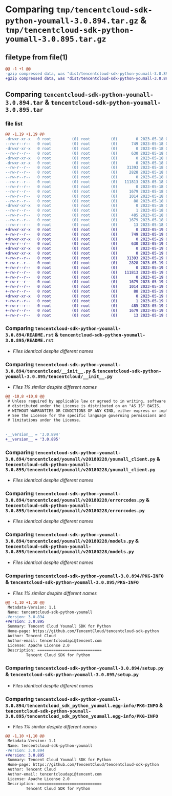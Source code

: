 # Comparing `tmp/tencentcloud-sdk-python-youmall-3.0.894.tar.gz` & `tmp/tencentcloud-sdk-python-youmall-3.0.895.tar.gz`

## filetype from file(1)

```diff
@@ -1 +1 @@
-gzip compressed data, was "dist/tencentcloud-sdk-python-youmall-3.0.894.tar", last modified: Thu May 18 00:42:42 2023, max compression
+gzip compressed data, was "dist/tencentcloud-sdk-python-youmall-3.0.895.tar", last modified: Fri May 19 03:06:23 2023, max compression
```

## Comparing `tencentcloud-sdk-python-youmall-3.0.894.tar` & `tencentcloud-sdk-python-youmall-3.0.895.tar`

### file list

```diff
@@ -1,19 +1,19 @@
-drwxr-xr-x   0 root         (0) root         (0)        0 2023-05-18 00:42:42.000000 tencentcloud-sdk-python-youmall-3.0.894/
--rw-r--r--   0 root         (0) root         (0)      749 2023-05-18 00:42:42.000000 tencentcloud-sdk-python-youmall-3.0.894/README.rst
-drwxr-xr-x   0 root         (0) root         (0)        0 2023-05-18 00:42:42.000000 tencentcloud-sdk-python-youmall-3.0.894/tencentcloud/
--rw-r--r--   0 root         (0) root         (0)      630 2023-05-18 00:42:42.000000 tencentcloud-sdk-python-youmall-3.0.894/tencentcloud/__init__.py
-drwxr-xr-x   0 root         (0) root         (0)        0 2023-05-18 00:42:42.000000 tencentcloud-sdk-python-youmall-3.0.894/tencentcloud/youmall/
-drwxr-xr-x   0 root         (0) root         (0)        0 2023-05-18 00:42:42.000000 tencentcloud-sdk-python-youmall-3.0.894/tencentcloud/youmall/v20180228/
--rw-r--r--   0 root         (0) root         (0)    31393 2023-05-18 00:42:42.000000 tencentcloud-sdk-python-youmall-3.0.894/tencentcloud/youmall/v20180228/youmall_client.py
--rw-r--r--   0 root         (0) root         (0)     2828 2023-05-18 00:42:42.000000 tencentcloud-sdk-python-youmall-3.0.894/tencentcloud/youmall/v20180228/errorcodes.py
--rw-r--r--   0 root         (0) root         (0)        0 2023-05-18 00:42:42.000000 tencentcloud-sdk-python-youmall-3.0.894/tencentcloud/youmall/v20180228/__init__.py
--rw-r--r--   0 root         (0) root         (0)   111813 2023-05-18 00:42:42.000000 tencentcloud-sdk-python-youmall-3.0.894/tencentcloud/youmall/v20180228/models.py
--rw-r--r--   0 root         (0) root         (0)        0 2023-05-18 00:42:42.000000 tencentcloud-sdk-python-youmall-3.0.894/tencentcloud/youmall/__init__.py
--rw-r--r--   0 root         (0) root         (0)     1679 2023-05-18 00:42:42.000000 tencentcloud-sdk-python-youmall-3.0.894/PKG-INFO
--rw-r--r--   0 root         (0) root         (0)     1014 2023-05-18 00:42:42.000000 tencentcloud-sdk-python-youmall-3.0.894/setup.py
--rw-r--r--   0 root         (0) root         (0)       88 2023-05-18 00:42:42.000000 tencentcloud-sdk-python-youmall-3.0.894/setup.cfg
-drwxr-xr-x   0 root         (0) root         (0)        0 2023-05-18 00:42:42.000000 tencentcloud-sdk-python-youmall-3.0.894/tencentcloud_sdk_python_youmall.egg-info/
--rw-r--r--   0 root         (0) root         (0)        1 2023-05-18 00:42:42.000000 tencentcloud-sdk-python-youmall-3.0.894/tencentcloud_sdk_python_youmall.egg-info/dependency_links.txt
--rw-r--r--   0 root         (0) root         (0)      485 2023-05-18 00:42:42.000000 tencentcloud-sdk-python-youmall-3.0.894/tencentcloud_sdk_python_youmall.egg-info/SOURCES.txt
--rw-r--r--   0 root         (0) root         (0)     1679 2023-05-18 00:42:42.000000 tencentcloud-sdk-python-youmall-3.0.894/tencentcloud_sdk_python_youmall.egg-info/PKG-INFO
--rw-r--r--   0 root         (0) root         (0)       13 2023-05-18 00:42:42.000000 tencentcloud-sdk-python-youmall-3.0.894/tencentcloud_sdk_python_youmall.egg-info/top_level.txt
+drwxr-xr-x   0 root         (0) root         (0)        0 2023-05-19 03:06:23.000000 tencentcloud-sdk-python-youmall-3.0.895/
+-rw-r--r--   0 root         (0) root         (0)      749 2023-05-19 03:06:23.000000 tencentcloud-sdk-python-youmall-3.0.895/README.rst
+drwxr-xr-x   0 root         (0) root         (0)        0 2023-05-19 03:06:23.000000 tencentcloud-sdk-python-youmall-3.0.895/tencentcloud/
+-rw-r--r--   0 root         (0) root         (0)      630 2023-05-19 03:06:23.000000 tencentcloud-sdk-python-youmall-3.0.895/tencentcloud/__init__.py
+drwxr-xr-x   0 root         (0) root         (0)        0 2023-05-19 03:06:23.000000 tencentcloud-sdk-python-youmall-3.0.895/tencentcloud/youmall/
+drwxr-xr-x   0 root         (0) root         (0)        0 2023-05-19 03:06:23.000000 tencentcloud-sdk-python-youmall-3.0.895/tencentcloud/youmall/v20180228/
+-rw-r--r--   0 root         (0) root         (0)    31393 2023-05-19 03:06:23.000000 tencentcloud-sdk-python-youmall-3.0.895/tencentcloud/youmall/v20180228/youmall_client.py
+-rw-r--r--   0 root         (0) root         (0)     2828 2023-05-19 03:06:23.000000 tencentcloud-sdk-python-youmall-3.0.895/tencentcloud/youmall/v20180228/errorcodes.py
+-rw-r--r--   0 root         (0) root         (0)        0 2023-05-19 03:06:23.000000 tencentcloud-sdk-python-youmall-3.0.895/tencentcloud/youmall/v20180228/__init__.py
+-rw-r--r--   0 root         (0) root         (0)   111813 2023-05-19 03:06:23.000000 tencentcloud-sdk-python-youmall-3.0.895/tencentcloud/youmall/v20180228/models.py
+-rw-r--r--   0 root         (0) root         (0)        0 2023-05-19 03:06:23.000000 tencentcloud-sdk-python-youmall-3.0.895/tencentcloud/youmall/__init__.py
+-rw-r--r--   0 root         (0) root         (0)     1679 2023-05-19 03:06:23.000000 tencentcloud-sdk-python-youmall-3.0.895/PKG-INFO
+-rw-r--r--   0 root         (0) root         (0)     1014 2023-05-19 03:06:23.000000 tencentcloud-sdk-python-youmall-3.0.895/setup.py
+-rw-r--r--   0 root         (0) root         (0)       88 2023-05-19 03:06:23.000000 tencentcloud-sdk-python-youmall-3.0.895/setup.cfg
+drwxr-xr-x   0 root         (0) root         (0)        0 2023-05-19 03:06:23.000000 tencentcloud-sdk-python-youmall-3.0.895/tencentcloud_sdk_python_youmall.egg-info/
+-rw-r--r--   0 root         (0) root         (0)        1 2023-05-19 03:06:23.000000 tencentcloud-sdk-python-youmall-3.0.895/tencentcloud_sdk_python_youmall.egg-info/dependency_links.txt
+-rw-r--r--   0 root         (0) root         (0)      485 2023-05-19 03:06:23.000000 tencentcloud-sdk-python-youmall-3.0.895/tencentcloud_sdk_python_youmall.egg-info/SOURCES.txt
+-rw-r--r--   0 root         (0) root         (0)     1679 2023-05-19 03:06:23.000000 tencentcloud-sdk-python-youmall-3.0.895/tencentcloud_sdk_python_youmall.egg-info/PKG-INFO
+-rw-r--r--   0 root         (0) root         (0)       13 2023-05-19 03:06:23.000000 tencentcloud-sdk-python-youmall-3.0.895/tencentcloud_sdk_python_youmall.egg-info/top_level.txt
```

### Comparing `tencentcloud-sdk-python-youmall-3.0.894/README.rst` & `tencentcloud-sdk-python-youmall-3.0.895/README.rst`

 * *Files identical despite different names*

### Comparing `tencentcloud-sdk-python-youmall-3.0.894/tencentcloud/__init__.py` & `tencentcloud-sdk-python-youmall-3.0.895/tencentcloud/__init__.py`

 * *Files 1% similar despite different names*

```diff
@@ -10,8 +10,8 @@
 # Unless required by applicable law or agreed to in writing, software
 # distributed under the License is distributed on an "AS IS" BASIS,
 # WITHOUT WARRANTIES OR CONDITIONS OF ANY KIND, either express or implied.
 # See the License for the specific language governing permissions and
 # limitations under the License.
 
 
-__version__ = '3.0.894'
+__version__ = '3.0.895'
```

### Comparing `tencentcloud-sdk-python-youmall-3.0.894/tencentcloud/youmall/v20180228/youmall_client.py` & `tencentcloud-sdk-python-youmall-3.0.895/tencentcloud/youmall/v20180228/youmall_client.py`

 * *Files identical despite different names*

### Comparing `tencentcloud-sdk-python-youmall-3.0.894/tencentcloud/youmall/v20180228/errorcodes.py` & `tencentcloud-sdk-python-youmall-3.0.895/tencentcloud/youmall/v20180228/errorcodes.py`

 * *Files identical despite different names*

### Comparing `tencentcloud-sdk-python-youmall-3.0.894/tencentcloud/youmall/v20180228/models.py` & `tencentcloud-sdk-python-youmall-3.0.895/tencentcloud/youmall/v20180228/models.py`

 * *Files identical despite different names*

### Comparing `tencentcloud-sdk-python-youmall-3.0.894/PKG-INFO` & `tencentcloud-sdk-python-youmall-3.0.895/PKG-INFO`

 * *Files 1% similar despite different names*

```diff
@@ -1,10 +1,10 @@
 Metadata-Version: 1.1
 Name: tencentcloud-sdk-python-youmall
-Version: 3.0.894
+Version: 3.0.895
 Summary: Tencent Cloud Youmall SDK for Python
 Home-page: https://github.com/TencentCloud/tencentcloud-sdk-python
 Author: Tencent Cloud
 Author-email: tencentcloudapi@tencent.com
 License: Apache License 2.0
 Description: ============================
         Tencent Cloud SDK for Python
```

### Comparing `tencentcloud-sdk-python-youmall-3.0.894/setup.py` & `tencentcloud-sdk-python-youmall-3.0.895/setup.py`

 * *Files identical despite different names*

### Comparing `tencentcloud-sdk-python-youmall-3.0.894/tencentcloud_sdk_python_youmall.egg-info/PKG-INFO` & `tencentcloud-sdk-python-youmall-3.0.895/tencentcloud_sdk_python_youmall.egg-info/PKG-INFO`

 * *Files 1% similar despite different names*

```diff
@@ -1,10 +1,10 @@
 Metadata-Version: 1.1
 Name: tencentcloud-sdk-python-youmall
-Version: 3.0.894
+Version: 3.0.895
 Summary: Tencent Cloud Youmall SDK for Python
 Home-page: https://github.com/TencentCloud/tencentcloud-sdk-python
 Author: Tencent Cloud
 Author-email: tencentcloudapi@tencent.com
 License: Apache License 2.0
 Description: ============================
         Tencent Cloud SDK for Python
```

